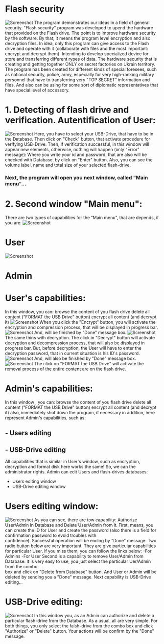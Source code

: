 # Flash security
![Screenshot](https://github.com/RiseToDev/flash_security/blob/master/help/welcome.jpg)
		The program demonstrates our ideas in a field of general security. 
 	"Flash security" program was developed to upend the hardware that provided on the Flash drive. 
 	The point is to improve hardware security by the software. By that, it means the program level 
 	encryption and also decryption files. In idea, only this program can give access to the Flash 
 	drive and operate with it (collaborate  with files and the most important: encrypt and decrypt them).
 	Intending to develop specialized device for store and transferring  different rypes of data. The 
 	hardware security that is creating and getting together ONLY on secret factories on Ukrain territory.
 	The program has been created for different kinds of special foresees, such as national security, 
 	police, army, especially  for very high-ranking military personnel that have to transferring very 
 	"TOP SECRET" information  and files.  And also can be using for some sort of diplomatic 
 	representatives that have special level of accessory. 

# 1. Detecting of flash drive and verification. Autentification of User:
![Screenshot](https://github.com/RiseToDev/flash_security/blob/master/help/2.png)
 	Here, you have to select your USB-Drive, that have to be in the Database. Then click on "Check" 
 	button, that activate procedure for verifying USB-Drive. 
 	Then, if verification successful, in this window will appear new elements, otherwise, nothing 
 	will happen (only "Error" message):
 	Where you write your id and password, that are also will be checked with Database, by click on 
 	"Enter" button. Also, you can see the volume label, name and total  size of your selected flash-drive. 
### Next, the program will open you next window, called "Main menu"... 

# 2. Second window "Main menu":
There are two types of capabilities for the "Main menu", that are depends, if you are: 
![Screenshot](https://github.com/RiseToDev/flash_security/blob/master/help/3.png)
#  User 
![Screenshot](https://github.com/RiseToDev/flash_security/blob/master/help/4.png)
# Admin

# User's capabilities:
In this window, you can:
browse the content of you flash drive
delete all content ("FORMAT the USB Drive" button)
encrypt all content (and decrypt it) 
![Screenshot](https://github.com/RiseToDev/flash_security/blob/master/help/5.png)
When you click the "Encrypt" button, you will activate the encryption and compression process, that will 
be displayed in progress bar. 
![Screenshot](https://github.com/RiseToDev/flash_security/blob/master/help/6.png)
And, will be finished by "Done" message box.
![Screenshot](https://github.com/RiseToDev/flash_security/blob/master/help/7.png)
The same thins with decryption. The click in "Decrypt" button will activate decryption and decompression 
process, that will also be displayed in progress bar. But, before decryption, the User will have to enter
 the decryption password, that in current situation is his ID's password. 
![Screenshot](https://github.com/RiseToDev/flash_security/blob/master/help/9.png)
And, will also be finished by "Done" message box.
![Screenshot](https://github.com/RiseToDev/flash_security/blob/master/help/10.png)
The click on "FORMAT the USB Drive" will activate the removal process of the entire content are on the 
flash drive. 

# Admin's capabilities:
In this window , you can:
browse the content of you flash drive
delete all content ("FORMAT the USB Drive" button)
encrypt all content (and decrypt it)
also, immediately shut down the program, if necessary
in addition, here represent Admin's capabilities, such as:
## - Users editing 
## - USB-Drive editing


All capabilities that is similar in User's window, such as encryption, decryption and format disk
here works the same! 
So, we can the administrator rights. Admin can edit Users and flash-drives databases:
- Users editing window
- USB-Drive editing window

# Users editing window:
![Screenshot](https://github.com/RiseToDev/flash_security/blob/master/help/12.png)
As you can see, there are tow capability: Authorize User/Admin in Database and Delete User/Admin 
from it.
First, means, you can create the ID for User and create the password (also there is a field for 
confirmation password to evoid troubles with 	
confidence). Successful operation will be ending by "Done" message. Two radio button below are 
very important. They are give particular capabilities for particular User. If you miss them, you can follow the links below:
-For Admins
-For User
Second is a capability to remove User/Admin from Database. It is very easy to use, you just select 
the particular Uer/Admin from the combo 	
box and click on "Delete from Database" button. And User or Admin will be deleted by sending you a 
"Done" message.
Next capability is USB-Drive editing...

# USB-Drive editing:
![Screenshot](https://github.com/RiseToDev/flash_security/blob/master/help/11.png)
In this window you, as an Admin can authorize and delete a particular flash-drive from the Database.
 As a usual, all are very simple. For both things, you only select the falsh-drive  from the combo 
 box and click "Authorize" or "Delete" button. Your actions will be confirm by the "Done" message.
